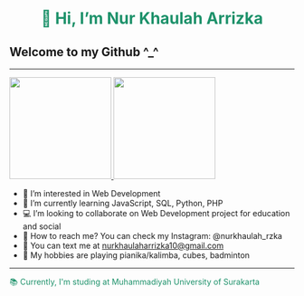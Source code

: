 <h1 style="color: rgb(30, 146, 107); text-align: center;"> 👋 Hi, I’m Nur Khaulah Arrizka </h1>
<h2> Welcome to my Github ^_^ </h2>
<hr>

<p align="left">
<a href="https://github.com/nurkhaulah-rzka">
  <img height="180em" src="https://github-readme-stats-eight-theta.vercel.app/api?username=nurkhaulah-rzka&show_icons=true&theme=algolia&include_all_commits=true&count_private=true"/>
  <img height="180em" src="https://github-readme-stats-eight-theta.vercel.app/api/top-langs/?username=nurkhaulah-rzka&layout=compact&langs_count=8&theme=algolia"/>
</a>
</p>

- 👀 I’m interested in Web Development
- 🌱 I’m currently learning JavaScript, SQL, Python, PHP
- 💻 I’m looking to collaborate on Web Development project for education and social
- 📱 How to reach me? You can check my Instagram: @nurkhaulah_rzka
- 📧 You can text me at nurkhaulaharrizka10@gmail.com
- 🌟 My hobbies are playing pianika/kalimba, cubes, badminton

<hr>
<font style="color: rgb(30, 146, 107); text-align: center;"> 📚 Currently, I'm studing at Muhammadiyah University of Surakarta </font>

<!---
nurkhaulaharrizka/nurkhaulaharrizka is a ✨ special ✨ repository because its `README.md` (this file) appears on your GitHub profile.
You can click the Preview link to take a look at your changes.
--->
